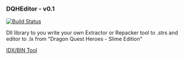 ### DQHEditor - v0.1
[![Build Status](https://travis-ci.org/ForumHulp/pageaddon.svg?branch=master)](http://vnx.uvnworks.com)

Dll library to you write your own Extractor or Repacker tool to .strs and editor to .lx from "Dragon Quest Heroes - Slime Edition"

[IDX/BIN Tool](https://github.com/marcussacana/IdxTool)